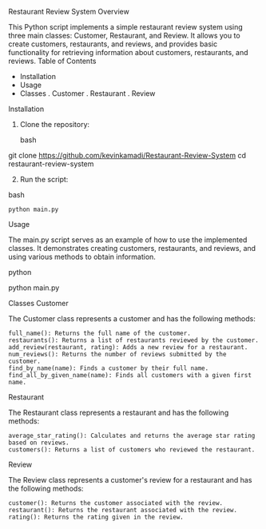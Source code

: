 Restaurant Review System
Overview

This Python script implements a simple restaurant review system using three main classes: Customer, Restaurant, and Review. It allows you to create customers, restaurants, and reviews, and provides basic functionality for retrieving information about customers, restaurants, and reviews.
Table of Contents

   - Installation
   - Usage
   - Classes
       . Customer
       . Restaurant
       . Review

Installation

 1. Clone the repository:

    bash

git clone https://github.com/kevinkamadi/Restaurant-Review-System
cd restaurant-review-system

2. Run the script:

bash

    python main.py

Usage

The main.py script serves as an example of how to use the implemented classes. It demonstrates creating customers, restaurants, and reviews, and using various methods to obtain information.

python

python main.py

Classes
Customer

The Customer class represents a customer and has the following methods:

    full_name(): Returns the full name of the customer.
    restaurants(): Returns a list of restaurants reviewed by the customer.
    add_review(restaurant, rating): Adds a new review for a restaurant.
    num_reviews(): Returns the number of reviews submitted by the customer.
    find_by_name(name): Finds a customer by their full name.
    find_all_by_given_name(name): Finds all customers with a given first name.

Restaurant

The Restaurant class represents a restaurant and has the following methods:

    average_star_rating(): Calculates and returns the average star rating based on reviews.
    customers(): Returns a list of customers who reviewed the restaurant.

Review

The Review class represents a customer's review for a restaurant and has the following methods:

    customer(): Returns the customer associated with the review.
    restaurant(): Returns the restaurant associated with the review.
    rating(): Returns the rating given in the review.